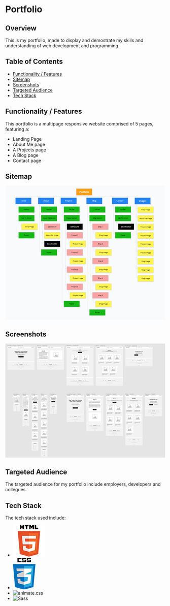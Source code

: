 # Portfolio
## Overview

This is my portfolio, made to display and demostrate my skills and understanding of web development and programming.

## Table of Contents
+ [Functionality / Features](#functionality-/-features)
+ [Sitemap](#sitemap)
+ [Screenshots](#screenshots)
+ [Targeted Audience](#targeted-audience)
+ [Tech Stack](#tech-stack)

## Functionality / Features
This portfolio is a multipage responsive website comprised of 5 pages, featuring a:
+ Landing Page
+ About Me page
+ A Projects page
+ A Blog page
+ Contact page

## Sitemap
![Sitemap - Portfolio](images\sitemap-portfolio.png)

## Screenshots
![Wireframe - Portfolio](images\Wireframe-portfolio.png)

## Targeted Audience
The targeted audience for my portfolio include employers, developers and collegues.

## Tech Stack
The tech stack used include:
+ ![Html](images\html5.png)
+ ![Css](images\css.png)
+ ![animate.css]()
+ ![Sass]()
